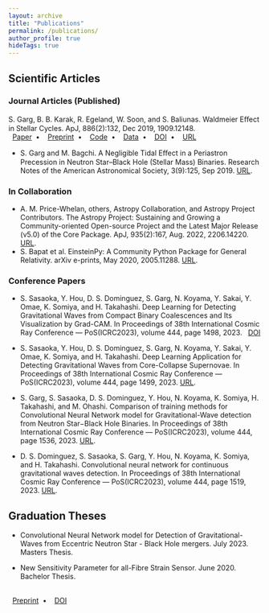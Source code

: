 ```yaml
---
layout: archive
title: "Publications"
permalink: /publications/
author_profile: true
hideTags: true
---
```



<!--<style type="text/css">
 .tab { margin-left: 40px; }
</style>-->

<!--<link rel="stylesheet" href="https://fonts.googleapis.com/css2?family=Material+Symbols+Outlined:opsz,wght,FILL,GRAD@20..48,100..700,0..1,-50..200&icon_names=database" />
<span class="material-symbols-outlined">
database
</span>-->


## Scientific Articles

<!-- #### Journal Articles (Preprint) -->

### Journal Articles (Published)


S. Garg, B. B. Karak, R. Egeland, W. Soon, and S. Baliunas. Waldmeier Eﬀect in Stellar Cycles. ApJ, 886(2):132, Dec 2019, 1909.12148.
<span class="__dimensions_badge_embed__" data-doi="10.3847/1538-4357/ab4a17" data-hide-zero-citations="true" data-style="small_rectangle" style="white-space:nowrap;"></span><script async src="https://badge.dimensions.ai/badge.js" charset="utf-8"></script>
<br/>
<i class="fa fa-file-pdf">&nbsp;</i>
<a href="https://doi.org/10.3847/1538-4357/ab4a17">Paper</a>
&nbsp;•&nbsp;
<i class="fa fa-edit">&nbsp;</i>
<a href="https://doi.org/10.3847/1538-4357/ab4a17">Preprint</a>
&nbsp;•&nbsp;
<i class="fa fa-code">&nbsp;</i>
<a href="https://doi.org/10.3847/1538-4357/ab4a17">Code</a>
&nbsp;•&nbsp;
<i class="fa fa-database">&nbsp;</i>
<a href="https://doi.org/10.3847/1538-4357/ab4a17">Data</a>
&nbsp;•&nbsp;
<i class="ai ai-doi">&nbsp;</i>
<a href="https://doi.org/10.3847/1538-4357/ab4a17">DOI</a>
&nbsp;•&nbsp;
<i class="fa fa-external-link-alt">&nbsp;</i>
<a href="https://doi.org/10.3847/1538-4357/ab4a17">URL</a>

- S. Garg and M. Bagchi. A Negligible Tidal Eﬀect in a Periastron Precession in Neutron Star–Black Hole (Stellar Mass) Binaries. Research Notes of the American Astronomical Society, 3(9):125, Sep 2019. [URL](https://doi.org/10.3847/2515-5172/ab3fa).

### In Collaboration

- A. M. Price-Whelan, others, Astropy Collaboration, and Astropy Project Contributors. The Astropy Project: Sustaining and Growing a Community-oriented Open-source Project and the Latest Major Release (v5.0) of the Core Package. ApJ, 935(2):167, Aug. 2022, 2206.14220. [URL](https://doi.org/10.3847/1538-4357/ac7c74).
- S. Bapat et al. EinsteinPy: A Community Python Package for General Relativity. arXiv e-prints, May 2020, 2005.11288. [URL](https://arxiv.org/abs/2005.11288).

### Conference Papers

- S. Sasaoka, Y. Hou, D. S. Dominguez, S. Garg, N. Koyama, Y. Sakai, Y. Omae, K. Somiya, and H. Takahashi. Deep Learning for Detecting Gravitational Waves from Compact Binary Coalescences and Its Visualization by Grad-CAM. In Proceedings of 38th International Cosmic Ray Conference — PoS(ICRC2023), volume 444, page 1498, 2023.
&nbsp;
<i class="ai ai-doi"></i>
<a href="https://doi.org/10.22323/1.444.1498">DOI</a>

- S. Sasaoka, Y. Hou, D. S. Dominguez, S. Garg, N. Koyama, Y. Sakai, Y. Omae, K. Somiya, and H. Takahashi. Deep Learning Application for Detecting Gravitational Waves from Core-Collapse Supernovae. In Proceedings of 38th International Cosmic Ray Conference — PoS(ICRC2023), volume 444, page 1499, 2023. [URL](https://doi.org/10.22323/1.444.1499).
- S. Garg, S. Sasaoka, D. S. Dominguez, Y. Hou, N. Koyama, K. Somiya, H. Takahashi, and M. Ohashi. Comparison of training methods for Convolutional Neural Network model for Gravitational-Wave detection from Neutron Star−Black Hole Binaries. In Proceedings of 38th International Cosmic Ray Conference — PoS(ICRC2023), volume 444, page 1536, 2023. [URL](https://doi.org/10.22323/1.444.1536).
- D. S. Dominguez, S. Sasaoka, S. Garg, Y. Hou, N. Koyama, K. Somiya, and H. Takahashi. Convolutional neural network for continuous gravitational waves detection. In Proceedings of 38th International Cosmic Ray Conference — PoS(ICRC2023), volume 444, page 1519, 2023. [URL](https://doi.org/10.22323/1.444.1519).

## Graduation Theses

- Convolutional Neural Network model for Detection of Gravitational-Waves from Eccentric Neutron Star - Black Hole mergers. July 2023. Masters Thesis.

- New Sensitivity Parameter for all-Fibre Strain Sensor. June 2020. Bachelor Thesis.
<br/>
<i class="fa fa-edit">&nbsp;</i>
<a href="http://dx.doi.org/10.13140/RG.2.2.31106.20166">Preprint</a>
&nbsp;•&nbsp;
<i class="ai ai-doi">&nbsp;</i>
<a href="http://dx.doi.org/10.13140/RG.2.2.31106.20166">DOI</a>



<!--
{% if author.googlescholar %}
  You can also find my articles on <u><a href="{{author.googlescholar}}">my Google Scholar profile</a>.</u>
{% endif %}

{% include base_path %}

{% for post in site.publications reversed %}
  {% include archive-single.html %}
{% endfor %}
-->
